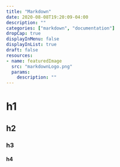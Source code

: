 ```yaml
---
title: "Markdown"
date: 2020-08-08T19:20:09-04:00
description: ""
categories: ["markdown", "documentation"]
dropCap: true
displayInMenu: false
displayInList: true
draft: false
resources:
- name: featuredImage
  src: "markdownLogo.png"
  params:
    description: ""
---
```


# h1
## h2
### h3
#### h4